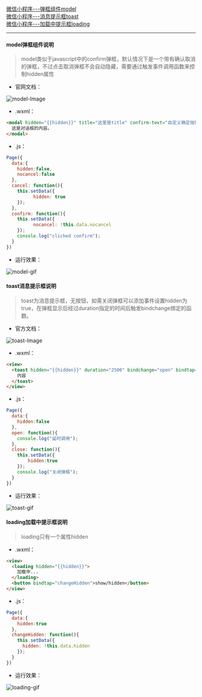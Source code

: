 [微信小程序---弹框组件model](#wx-model)<br/>
[微信小程序---消息提示框toast](#wx-toast)<br/>
[微信小程序---加载中提示框loading](#wx-loading)<br/>

------
<div id="wx-model"></div>

#### model弹框组件说明
> model类似于javascript中的confirm弹框，默认情况下是一个带有确认取消的弹框，不过点击取消弹框不会自动隐藏，需要通过触发事件调用函数来控制hidden属性
* 官网文档：<br/>

![model-Image](https://github.com/MoonCheung/Web-diary/blob/master/static/Images/model.png)

* .wxml：<br/>
```html
<modal hidden="{{hidden}}" title="这里是title" confirm-text="自定义确定按钮" cancel-text="自定义取消按钮" bindcancel="cancel" bindconfirm="confirm" no-cancel="{{nocancel}}">
  这是对话框的内容。
</modal>
```

* .js：<br/>
```js
Page({
  data:{
    hidden:false,
    nocancel:false
  },
  cancel: function(){
    this.setData({
          hidden: true
    });
  },
  confirm: function(){
    this.setData({
          nocancel: !this.data.nocancel
    });    
    console.log("clicked confirm");
  }
})
```
* 运行效果：<br/>

![model-gif](https://github.com/MoonCheung/Web-diary/blob/master/static/Images/model.gif)

<div id="wx-toast"></div>

#### toast消息提示框说明
> toast为消息提示框，无按钮，如需关闭弹框可以添加事件设置hidden为true，在弹框显示后经过duration指定的时间后触发bindchange绑定的函数。
* 官方文档：<br/>

![toast-Image](https://github.com/MoonCheung/Web-diary/blob/master/static/Images/toast.png)

* .wxml：<br/>
```html
<view>
  <toast hidden="{{hidden}}" duration="2500" bindchange="open" bindtap="close">
    内容
  </toast>
</view>
```

* .js：<br/>
```js
Page({
  data:{
    hidden:false
  },
  open: function(){
    console.log("延时调用");
  },
  close: function(){
    this.setData({
    	hidden:true
    });
    console.log("关闭弹框");
  }
})
```

* 运行效果：<br/>

![toast-gif](https://github.com/MoonCheung/Web-diary/blob/master/static/Images/toast.gif)

<div id="wx-loading"></div>

#### loading加载中提示框说明
> loading只有一个属性hidden

* .wxml：<br/>
```html
<view>
  <loading hidden="{{hidden}}">
    加载中...
  </loading>
  <button bindtap="changeHidden">show/hidden</button>
</view>
```

* .js：<br/>
```js
Page({
  data:{
    hidden:true
  },
  changeHidden: function(){
    this.setData({
      hidden: !this.data.hidden
    });
  }
})
```
* 运行效果：<br/>

![loading-gif](https://github.com/MoonCheung/Web-diary/blob/master/static/Images/loading.gif)